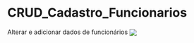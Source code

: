 # CRUD_Cadastro_Funcionarios
Alterar e adicionar dados de funcionários
<a href="https://github.com/anuraghazra/convoychat">
  <img align="center" src="https://github-readme-stats.vercel.app/api/pin/?username=nayara9&repo=cobalt" />
</a>
